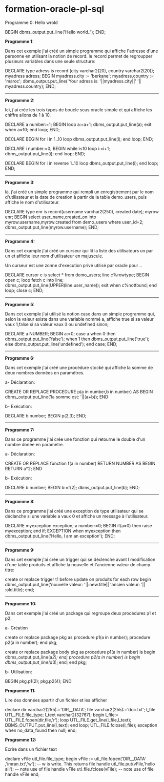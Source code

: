# formation-oracle-pl-sql


Programme 0: Hello wrold

BEGIN
dbms_output.put_line('Hello world..');
END;

**Programme 1:**

Dans cet exemple j'ai créé un simple programme qui affiche l'adresse d'une personne en utilisant la notion de record.
le record permet de regroupper plusieurs variables dans une seule structure:

DECLARE
type adress is record (city varchar2(20), country varchar2(20));
myadress adress;
BEGIN
myadress.city := 'berkane';
myadress.country := 'maroc';
dbms_output.put_line('Your adress is: '||myadress.city||' '|| myadress.country);
END;

-------------------------
**Programme 2:**

Ici, j'ai crée les trois types de boucle sous oracle simple et qui affiche les chiffre allons de 1 à 10.

DECLARE
a number:=1;
BEGIN
loop
a:=a+1;
dbms_output.put_line(a);
exit when a=10;
end loop;
END;

DECLARE
BEGIN
for i in 1..10 loop
dbms_output.put_line(i);
end loop;
END;


DECLARE
i number:=0;
BEGIN
while i<10 loop
i:=i+1;
dbms_output.put_line(i);
end loop;
END;


DECLARE
BEGIN
for i in reverse 1..10 loop
dbms_output.put_line(i);
end loop;
END;


------------------------
**Programme 3:**

là, j'ai créé un simple programme qui rempli un enregistrement par le nom d'utilisateur et la date de creation à partir
de la table demo_users, puis affiche le nom d'utilisateur.

DECLARE
type enr is record(username varchar2(250), created date);
myrow enr;
BEGIN
select user_name,created_on into myrow.username,myrow.created
from demo_users
where user_id=2;
dbms_output.put_line(myrow.username);
END;

---------------------------
**Programme 4:**

Dans cet example j'ai créé un curseur qui lit la liste des utilisateurs un par un
 et affiche leur nom d'utilisateur en majuscule.

Un curseur est une zonne d'execution privé utilisé par oracle pour ..

DECLARE
cursor c is select * from demo_users;
line c%rowtype;
BEGIN
open c;
loop
fetch c into line;
dbms_output.put_line(UPPER(line.user_name));
exit when c%notfound;
end loop;
close c;
END;

----------------------------
**Programme 5:**

Dans cet exemple j'ai utilisé la notion case dans un simple programme qui, selon la valeur existe dans 
une variable nommé a, affiche true si sa valeur vaux 1,false si sa valeur vaux 0 ou undefined sinon;

DECLARE
a NUMBER;
BEGIN
a:=0;
case a
when 0 then dbms_output.put_line('false');
when 1 then dbms_output.put_line('true');
else dbms_output.put_line('undefined');
end case;
END;

---------------------------
**Programme 6:**

Dans cet exemple j'ai créé une procédure stocké qui affiche la somme de deux nombres données en paramétres.


a- Déclaration:

CREATE OR REPLACE PROCEDURE p(a in number,b in number)
AS
BEGIN
dbms_output.put_line('la somme est: '||(a+b));
END

b- Exécution:

DECLARE 
b number;
BEGIN
p(2,3);
END;

-----------------------
**Programme 7:**

Dans ce programme j'ai crée une fonction qui retourne le double d'un nombre donée en paramètre.

a- Déclaration:

CREATE OR REPLACE function f(a in number) RETURN NUMBER
AS
BEGIN
RETURN a*2;
END


b- Exécution:

DECLARE 
b number;
BEGIN
b:=f(2);
dbms_output.put_line(b);
END;

------------------------
**Programme 8:**

Dans ce programme j'ai créé une exception de type utilisateur qui se déclanche si une variable a vaux 0
et affiche un message à l'utilisateur.

DECLARE
myexception exception;
a number:=0;
BEGIN
if(a=0) then raise myexception;
end if;
EXCEPTION
when myexception then dbms_output.put_line('Hello, I am an exception');
END;



------------------------
**Programme 9:**

Dans cet exemple j'ai crée un trigger qui se déclenche avant l modification d'une table produits et 
affiche la nouvelle et l'ancienne valeur de champ titre:

create or replace trigger t1
before update on produits
for each row
begin
dbms_output.put_line('nouvelle valeur: '||:new.title|| 'ancien valeur: '|| :old.title);
end;


----------------------

**Programme 10:**

Dans cet exemple j'ai créé un package qui regroupe deux procédures p1 et p2:

a- Création

create or replace package  pkg as
procedure p1(a in number);
procedure p2(a in number);
end pkg;

create or replace package body pkg as
procedure p1(a in number) is
begin 
dbms_output.put_line(a*2);
end;
procedure p2(a in number) is
begin 
dbms_output.put_line(a*3);
end;
end pkg;

b- Utilisation:

BEGIN
pkg.p1(2);
pkg.p2(4);
END

**Programme 11:**

Lire des données apartir d'un fichier et les afficher

declare
dir varchar2(255):='DIR__DATA';
file varchar2(255):='doc.txt';
l_file UTL_FILE.file_type;
l_text varchar2(32767);
begin
l_file:= UTL_FILE.fopen(dir,file,'r');
loop
UTL_FILE.get_line(l_file,l_text);
DBMS_OUTPUT.put_line(l_text);
end loop;
UTL_FILE.fclose(l_file);
exception
when no_data_found then
null;
end;

**Programme 12:**

Ecrire dans un fichier text

declare
  vFile utl_file.file_type;
begin
  vFile := utl_file.fopen('DIR__DATA' ,'imran.txt','w'); -- w is write. This returns file handle
  utl_file.put(vFile,'hello all'); -- note use of file handle vFile
  utl_file.fclose(vFile); -- note use of file handle vFile
end;


